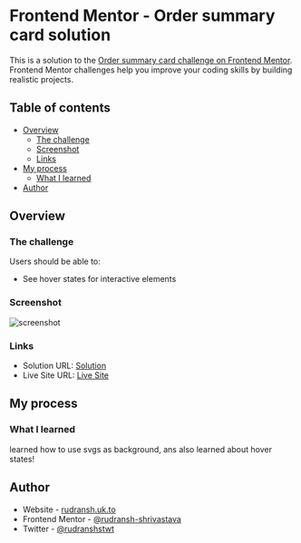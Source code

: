 # Frontend Mentor - Order summary card solution

This is a solution to the [Order summary card challenge on Frontend Mentor](https://www.frontendmentor.io/challenges/order-summary-component-QlPmajDUj). Frontend Mentor challenges help you improve your coding skills by building realistic projects. 

## Table of contents

- [Overview](#overview)
  - [The challenge](#the-challenge)
  - [Screenshot](#screenshot)
  - [Links](#links)
- [My process](#my-process)
  - [What I learned](#what-i-learned)
- [Author](#author)

## Overview

### The challenge

Users should be able to:

- See hover states for interactive elements

### Screenshot

![screenshot](https://github.com/rudransh-shrivastava/order-summary-component-page/assets/125893371/66cd73bb-ac2b-425b-89b0-bea4d619822a)

### Links

- Solution URL: [Solution](https://github.com/rudransh-shrivastava/order-summary-component-page)
- Live Site URL: [Live Site](http://rudransh.uk.to/OrderSummary/index.html)

## My process

### What I learned

learned how to use svgs as background, ans also learned about hover states!

## Author

- Website - [rudransh.uk.to](http://rudransh.uk.to)
- Frontend Mentor - [@rudransh-shrivastava](https://www.frontendmentor.io/profile/rudransh-shrivastava)
- Twitter - [@rudranshstwt](https://www.twitter.com/rudranshstwt)
